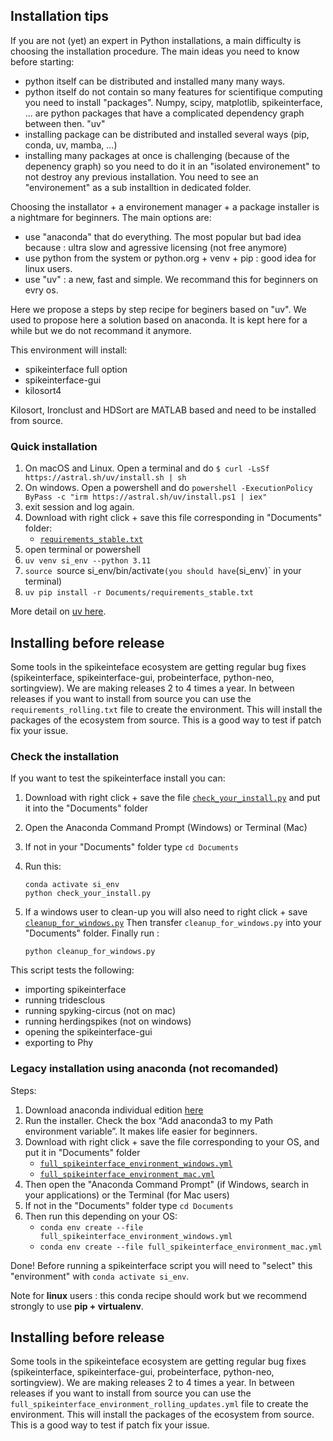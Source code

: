 ## Installation tips

If you are not (yet) an expert in Python installations, a main difficulty is choosing the installation procedure.
The main ideas you need to know before starting:
 * python itself can be distributed and installed many many ways.
 * python itself do not contain so many features for scientifique computing you need to install "packages".
   Numpy, scipy, matplotlib, spikeinterface, ... are python packages that have a complicated dependency graph between then. "uv"
 * installing package  can be distributed and installed several ways (pip, conda, uv, mamba, ...)
 * installing many packages at once is challenging (because of the depenency graph) so you need to do it in an "isolated environement"
   to not destroy any previous installation. You need to see an "environement" as a sub installtion in dedicated folder.

Choosing the installator + a environement manager + a package installer is a nightmare for beginners.
The main options are:
  * use "anaconda" that do everything. The most popular but bad idea because : ultra slow and agressive licensing (not free anymore)
  * use python from the system or python.org + venv + pip : good idea for linux users.
  * use "uv" : a new, fast and simple. We recommand this for beginners on evry os.

Here we propose a steps by step recipe for beginers based on "uv".
We used to propose here a solution based on anaconda. It is kept here for a while but we do not recommand it anymore.


This environment will install:
 * spikeinterface full option
 * spikeinterface-gui
 * kilosort4

Kilosort, Ironclust and HDSort are MATLAB based and need to be installed from source.

### Quick installation

1. On macOS and Linux. Open a terminal and do
   `$ curl -LsSf https://astral.sh/uv/install.sh | sh`
1. On windows. Open a powershell and do
   `powershell -ExecutionPolicy ByPass -c "irm https://astral.sh/uv/install.ps1 | iex"`
2. exit session and log again.
3. Download with right click + save this file corresponding in "Documents" folder:
    * [`requirements_stable.txt`](https://raw.githubusercontent.com/SpikeInterface/spikeinterface/main/installation_tips/requirements_stable.txt)
4. open terminal or powershell
5. `uv venv si_env --python 3.11`
6. `source `source si_env/bin/activate` (you should have `(si_env)` in your terminal)
7. `uv pip install -r Documents/requirements_stable.txt`


More detail on [uv here](https://github.com/astral-sh/uv).

## Installing before release

Some tools in the spikeinteface ecosystem are getting regular bug fixes (spikeinterface, spikeinterface-gui, probeinterface, python-neo, sortingview).
We are making releases 2 to 4 times a year. In between releases if you want to install from source you can use the `requirements_rolling.txt` file to create the environment. This will install the packages of the ecosystem from source.
This is a good way to test if patch fix your issue.


### Check the installation


If you want to test the spikeinterface install you can:

1. Download with right click + save the file [`check_your_install.py`](https://raw.githubusercontent.com/SpikeInterface/spikeinterface/main/installation_tips/check_your_install.py)
    and put it into the "Documents" folder

2. Open the Anaconda Command Prompt (Windows) or Terminal (Mac)
3. If not in your "Documents" folder type `cd Documents`
4. Run this:
    ```
    conda activate si_env
    python check_your_install.py
    ```
5. If a windows user to clean-up you will also need to right click + save [`cleanup_for_windows.py`](https://raw.githubusercontent.com/SpikeInterface/spikeinterface/main/installation_tips/cleanup_for_windows.py)
Then transfer `cleanup_for_windows.py` into your "Documents" folder. Finally run :
   ```
   python cleanup_for_windows.py
   ```

This script tests the following:
  * importing spikeinterface
  * running tridesclous
  * running spyking-circus (not on mac)
  * running herdingspikes (not on windows)
  * opening the spikeinterface-gui
  * exporting to Phy

### Legacy installation using anaconda (not recomanded)

Steps:

1. Download anaconda individual edition [here](https://www.anaconda.com/download)
2. Run the installer. Check the box “Add anaconda3 to my Path environment variable”. It makes life easier for beginners.
3. Download with right click + save the file corresponding to your OS, and put it in "Documents" folder
    * [`full_spikeinterface_environment_windows.yml`](https://raw.githubusercontent.com/SpikeInterface/spikeinterface/main/installation_tips/full_spikeinterface_environment_windows.yml)
    * [`full_spikeinterface_environment_mac.yml`](https://raw.githubusercontent.com/SpikeInterface/spikeinterface/main/installation_tips/full_spikeinterface_environment_mac.yml)
4. Then open the "Anaconda Command Prompt" (if Windows, search in your applications) or the Terminal (for Mac users)
5. If not in the "Documents" folder type `cd Documents`
6. Then run this depending on your OS:
    * `conda env create --file full_spikeinterface_environment_windows.yml`
    * `conda env create --file full_spikeinterface_environment_mac.yml`


Done! Before running a spikeinterface script you will need to "select" this "environment" with `conda activate si_env`.

Note for **linux** users : this conda recipe should work but we recommend strongly to use **pip + virtualenv**.




## Installing before release

Some tools in the spikeinteface ecosystem are getting regular bug fixes (spikeinterface, spikeinterface-gui, probeinterface, python-neo, sortingview).
We are making releases 2 to 4 times a year. In between releases if you want to install from source you can use the `full_spikeinterface_environment_rolling_updates.yml` file to create the environment. This will install the packages of the ecosystem from source.
This is a good way to test if patch fix your issue.

